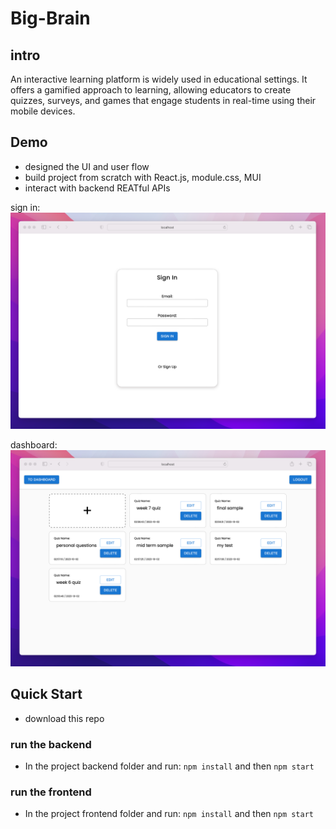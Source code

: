 # Big-Brain

## intro

An interactive learning platform is widely used in educational settings. It offers a gamified approach to learning, allowing educators to create quizzes, surveys, and games that engage students in real-time using their mobile devices.

## Demo
- designed the UI and user flow
- build project from scratch with React.js, module.css, MUI
- interact with backend REATful APIs

sign in:
![alt text](https://github.com/DarrenDuanAU/big-brain/blob/main/demo-images/signin-demo.png)

dashboard:
![alt text](https://github.com/DarrenDuanAU/big-brain/blob/main/demo-images/dashboard-demo.png)


## Quick Start

- download this repo
### run the backend

- In the project backend folder and run:
`npm install` and then `npm start`
### run the frontend

- In the project frontend folder and run:
`npm install` and then `npm start`